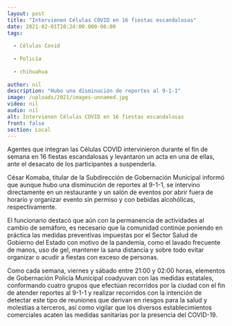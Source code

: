 ```yaml
---
layout: post
title: "Intervienen Células COVID en 16 fiestas escandalosas"
date: 2021-02-01T20:24:00.000-06:00
tags:
  
  - Células Covid
  
  - Policía
  
  - chihuahua
  
author: nil
description: "Hubo una disminución de reportes al 9-1-1"
image: /uploads/2021/images-unnamed.jpg
video: nil
audio: nil
alt: Intervienen Células COVID en 16 fiestas escandalosas
front: false
section: Local
---
```


Agentes que integran las Células COVID intervinieron durante el fin de semana en 16 fiestas escandalosas y levantaron un acta en una de ellas, ante el desacato de los participantes a suspenderla.

César Komaba, titular de la Subdirección de Gobernación Municipal informó que aunque hubo una disminución de reportes al 9-1-1, se intervino directamente en un restaurante y un salón de eventos por abrir fuera de horario y organizar evento sin permiso y con bebidas alcohólicas, respectivamente. 

El funcionario destacó que aún con la permanencia de actividades al cambio de semáforo, es necesario que la comunidad continúe poniendo en práctica las medidas preventivas impuestas por el Sector Salud de Gobierno del Estado con motivo de la pandemia, como el lavado frecuente de manos, uso de gel, mantener la sana distancia y sobre todo evitar organizar o acudir a fiestas con exceso de personas. 

Como cada semana, viernes y sábado entre 21:00 y 02:00 horas, elementos de Gobernación Policía Municipal coadyuvan con las medidas estatales, conformando cuatro grupos que efectúan recorridos por la ciudad con el fin de atender reportes al 9-1-1 y realizar recorridos con la intención de detectar este tipo de reuniones que derivan en riesgos para la salud y molestias a terceros, así como vigilar que los diversos establecimientos comerciales acaten las medidas sanitarias por la presencia del COVID-19.